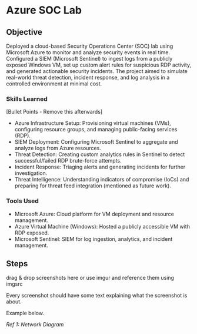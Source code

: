 # Azure SOC Lab

## Objective

Deployed a cloud-based Security Operations Center (SOC) lab using Microsoft Azure to monitor and analyze security events in real time. Configured a SIEM (Microsoft Sentinel) to ingest logs from a publicly exposed Windows VM, set up custom alert rules for suspicious RDP activity, and generated actionable security incidents. The project aimed to simulate real-world threat detection, incident response, and log analysis in a controlled environment at minimal cost.

### Skills Learned
[Bullet Points - Remove this afterwards]

- Azure Infrastructure Setup: Provisioning virtual machines (VMs), configuring resource groups, and managing public-facing services (RDP).
- SIEM Deployment: Configuring Microsoft Sentinel to aggregate and analyze logs from Azure resources.
- Threat Detection: Creating custom analytics rules in Sentinel to detect successful/failed RDP brute-force attempts.
- Incident Response: Triaging alerts and generating incidents for further investigation.
- Threat Intelligence: Understanding indicators of compromise (IoCs) and preparing for threat feed integration (mentioned as future work).

### Tools Used

- Microsoft Azure: Cloud platform for VM deployment and resource management.
- Azure Virtual Machine (Windows): Hosted a publicly accessible VM with RDP exposed.
- Microsoft Sentinel: SIEM for log ingestion, analytics, and incident management.

## Steps
drag & drop screenshots here or use imgur and reference them using imgsrc

Every screenshot should have some text explaining what the screenshot is about.

Example below.

*Ref 1: Network Diagram*
